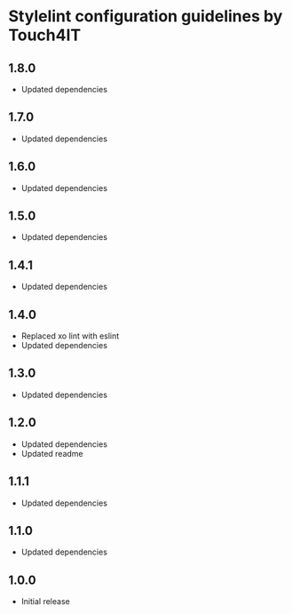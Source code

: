 # Stylelint configuration guidelines by Touch4IT

## 1.8.0

-   Updated dependencies

## 1.7.0

-   Updated dependencies

## 1.6.0

-   Updated dependencies

## 1.5.0

-   Updated dependencies

## 1.4.1

-   Updated dependencies

## 1.4.0

-   Replaced xo lint with eslint
-   Updated dependencies

## 1.3.0

-   Updated dependencies

## 1.2.0

-   Updated dependencies
-   Updated readme

## 1.1.1

-   Updated dependencies

## 1.1.0

-   Updated dependencies

## 1.0.0

-   Initial release
